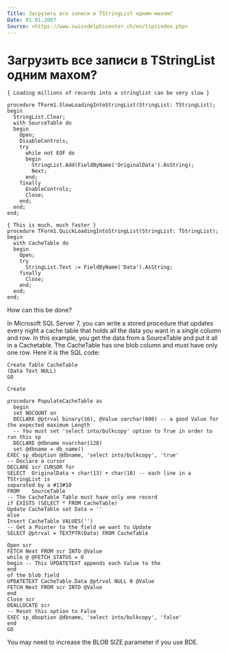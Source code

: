 ```yaml
---
Title: Загрузить все записи в TStringList одним махом?
Date: 01.01.2007
Source: <https://www.swissdelphicenter.ch/en/tipsindex.php>
---
```



Загрузить все записи в TStringList одним махом?
===============================================

    { Loading millions of records into a stringlist can be very slow }
     
    procedure TForm1.SlowLoadingIntoStringList(StringList: TStringList);
    begin
      StringList.Clear;
      with SourceTable do
      begin
        Open;
        DisableControls;
        try
          while not EOF do
          begin
            StringList.Add(FieldByName('OriginalData').AsString);
            Next;
          end;
        finally
          EnableControls;
          Close;
        end;
      end;
    end;
     
    { This is much, much faster }
    procedure TForm1.QuickLoadingIntoStringList(StringList: TStringList);
    begin
      with CacheTable do
      begin
        Open;
        try
          StringList.Text := FieldByName('Data').AsString;
        finally
          Close;
        end;
      end;
    end;
     
How can this be done?
     
In Microsoft SQL Server 7, you can write a stored procedure that updates every night
a cache table that holds all the data you want in a single column and row.
In this example, you get the data from a SourceTable and put it all in a Cachetable.
The CacheTable has one blob column and must have only one row.
Here it is the SQL code:

    Create Table CacheTable
    (Data Text NULL)
    GO

    Create

    procedure PopulateCacheTable as
      begin
      set NOCOUNT on
      DECLARE @ptrval binary(16), @Value varchar(600) -- a good Value for the expected maximum Length
      -- You must set 'select into/bulkcopy' option to True in order to run this sp
      DECLARE @dbname nvarchar(128)
      set @dbname = db_name()
    EXEC sp_dboption @dbname, 'select into/bulkcopy', 'true'
    -- Declare a cursor
    DECLARE scr CURSOR for
    SELECT  OriginalData + char(13) + char(10) -- each line in a TStringList is
    separated by a #13#10
    FROM    SourceTable
    -- The CacheTable Table must have only one record
    if EXISTS (SELECT * FROM CacheTable)
    Update CacheTable set Data = ''
    else
    Insert CacheTable VALUES('')
    -- Get a Pointer to the field we want to Update
    SELECT @ptrval = TEXTPTR(Data) FROM CacheTable

    Open scr
    FETCH Next FROM scr INTO @Value
    while @ @FETCH_STATUS = 0
    begin -- This UPDATETEXT appends each Value to the 
    end 
    of the blob field
    UPDATETEXT CacheTable.Data @ptrval NULL 0 @Value
    FETCH Next FROM scr INTO @Value
    end
    Close scr
    DEALLOCATE scr
    -- Reset this option to False
    EXEC sp_dboption @dbname, 'select into/bulkcopy', 'false'
    end
    GO


You may need to increase the BLOB SIZE parameter if you use BDE.


